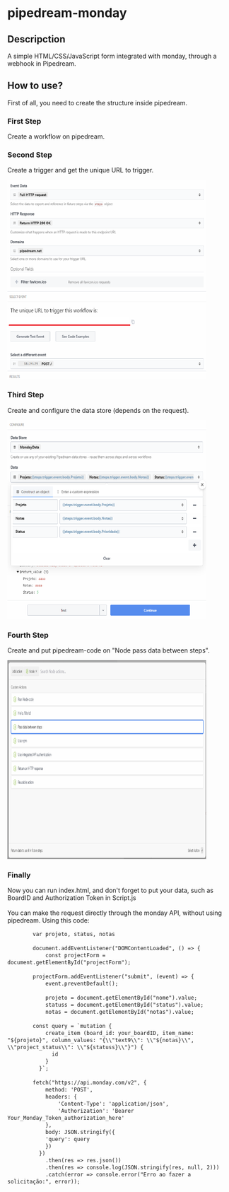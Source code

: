 # pipedream-monday

<div>
	<h2 class="f4 my-3">
		Descripction
	</h2>
	<p>
		A simple HTML/CSS/JavaScript form integrated with monday, through a webhook in Pipedream.
	</p>
	<h2 class="f4 my-3">
		How to use?
	</h2>
	<p>
		First of all, you need to create the structure inside pipedream.
  	</p>
  	<h3>
    		First Step
  	</h3>
  	<p>
    		Create a workflow on pipedream.
  	</p>
  	<h3>
    		Second Step
 	 </h3>
 	 <p>
   		 Create a trigger and get the unique URL to trigger.
  	</p>
 	 <p class="text-center" align="left">
		<img alt="trigger" src="/img/trigger.png" width="450px" height="450px"/>
 	 </p>
  	<h3>
   		 Third Step
  	</h3>
	<p>
   		 Create and configure the data store (depends on the request).
  	</p>
	<p class="text-center" align="left">
		<img alt="trigger" src="/img/data_store.png" width="450px" height="450px"/>
 	</p>
	<h3>
   		 Fourth Step
  	</h3>
	<p>
   		 Create and put pipedream-code on "Node pass data between steps".
  	</p>
	<p class="text-center" align="left">
		<img alt="trigger" src="/img/node.png" width="450px" height="450px"/>
 	</p>
	<h3>
   		 Finally
  	</h3>
	<p>
   		Now you can run index.html, and don't forget to put your data, such as BoardID and Authorization Token in Script.js <br/><br/>
  		You can make the request directly through the monday API, without using pipedream. Using this code:
		<p style = 'font-size:10px'>
			
			var projeto, status, notas

			document.addEventListener("DOMContentLoaded", () => {
				const projectForm = document.getElementById("projectForm");
			  
			projectForm.addEventListener("submit", (event) => {
				event.preventDefault();
			
				projeto = document.getElementById("nome").value;
				statuss = document.getElementById("status").value;
				notas = document.getElementById("notas").value;			
   
   			const query = `mutation {
			    create_item (board_id: your_boardID, item_name: "${projeto}", column_values: "{\\"text9\\": \\"${notas}\\", \\"project_status\\": \\"${statuss}\\"}") {
			      id
			    }
			  }`;
			  
			fetch("https://api.monday.com/v2", {
				method: 'POST',
				headers: {
					'Content-Type': 'application/json',
					'Authorization': 'Bearer Your_Monday_Token_authorization_here'
			    },
				body: JSON.stringify({
				'query': query
			    })
			  })
				.then(res => res.json())
				.then(res => console.log(JSON.stringify(res, null, 2)))
				.catch(error => console.error("Erro ao fazer a solicitação:", error));
</p>
  	</p>

</div>

